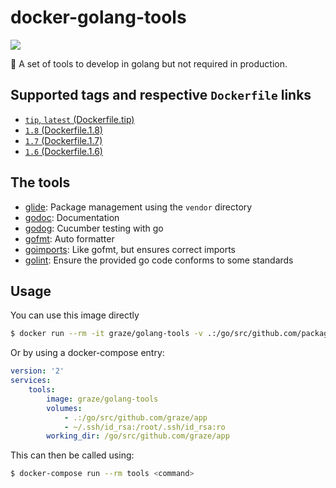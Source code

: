 # docker-golang-tools

[![](https://images.microbadger.com/badges/image/graze/golang-tools.svg)](https://microbadger.com/images/graze/golang-tools "Get your own image badge on microbadger.com")

:wrench: A set of tools to develop in golang but not required in production.

## Supported tags and respective `Dockerfile` links

- [`tip`, `latest` (Dockerfile.tip)](Dockerfile.tip)
- [`1.8` (Dockerfile.1.8)](Dockerfile.1.8)
- [`1.7` (Dockerfile.1.7)](Dockerfile.1.7)
- [`1.6` (Dockerfile.1.6)](Dockerfile.1.6)

## The tools

- [glide](https://glide.sh): Package management using the `vendor` directory
- [godoc](https://godoc.org/golang.org/x/tools/cmd/godoc): Documentation
- [godog](https://github.com/DATA-DOG/godog): Cucumber testing with go
- [gofmt](https://golang.org/cmd/gofmt/): Auto formatter
- [goimports](https://godoc.org/golang.org/x/tools/cmd/goimports): Like gofmt, but ensures correct imports
- [golint](https://github.com/golang/lint): Ensure the provided go code conforms to some standards

## Usage

You can use this image directly

```bash
$ docker run --rm -it graze/golang-tools -v .:/go/src/github.com/package/dir -w /go/src/github.com/package/dir <command>
```

Or by using a docker-compose entry:

```yaml
version: '2'
services:
    tools:
        image: graze/golang-tools
        volumes:
            - .:/go/src/github.com/graze/app
            - ~/.ssh/id_rsa:/root/.ssh/id_rsa:ro
        working_dir: /go/src/github.com/graze/app
```

This can then be called using:

```bash
$ docker-compose run --rm tools <command>
```
